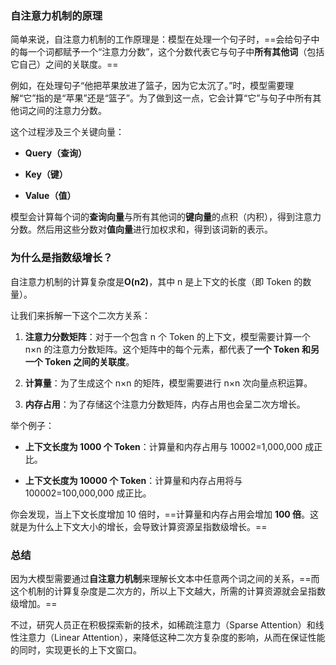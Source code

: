 ### 自注意力机制的原理

简单来说，自注意力机制的工作原理是：模型在处理一个句子时，==会给句子中的每一个词都赋予一个“注意力分数”，这个分数代表它与句子中**所有其他词**（包括它自己）之间的关联度。==

例如，在处理句子“他把苹果放进了篮子，因为它太沉了。”时，模型需要理解“它”指的是“苹果”还是“篮子”。为了做到这一点，它会计算“它”与句子中所有其他词之间的注意力分数。

这个过程涉及三个关键向量：

- **Query（查询）**
    
- **Key（键）**
    
- **Value（值）**
    

模型会计算每个词的**查询向量**与所有其他词的**键向量**的点积（内积），得到注意力分数。然后用这些分数对**值向量**进行加权求和，得到该词新的表示。

### 为什么是指数级增长？

自注意力机制的计算复杂度是**O(n2)**，其中 n 是上下文的长度（即 Token 的数量）。

让我们来拆解一下这个二次方关系：

1. **注意力分数矩阵**：对于一个包含 n 个 Token 的上下文，模型需要计算一个 n×n 的注意力分数矩阵。这个矩阵中的每个元素，都代表了**一个 Token 和另一个 Token 之间的关联度**。
    
2. **计算量**：为了生成这个 n×n 的矩阵，模型需要进行 n×n 次向量点积运算。
    
3. **内存占用**：为了存储这个注意力分数矩阵，内存占用也会呈二次方增长。
    

举个例子：

- **上下文长度为 1000 个 Token**：计算量和内存占用与 10002=1,000,000 成正比。
    
- **上下文长度为 10000 个 Token**：计算量和内存占用将与 100002=100,000,000 成正比。
    

你会发现，当上下文长度增加 10 倍时，==计算量和内存占用会增加 **100 倍**。这就是为什么上下文大小的增长，会导致计算资源呈指数级增长。==

### 总结

因为大模型需要通过**自注意力机制**来理解长文本中任意两个词之间的关系，==而这个机制的计算复杂度是二次方的，所以上下文越大，所需的计算资源就会呈指数级增加。==

不过，研究人员正在积极探索新的技术，如稀疏注意力（Sparse Attention）和线性注意力（Linear Attention），来降低这种二次方复杂度的影响，从而在保证性能的同时，实现更长的上下文窗口。